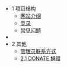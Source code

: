 * 1 项目结构 
  * [网站介绍 ](README.md)
  * [登录](login.md)
  * [常见问题](FAQ.md)
* 
* 2 其他
  - [管理员联系方式](contact.md)
  * [2.1 DONATE 捐赠](donate/README.md)